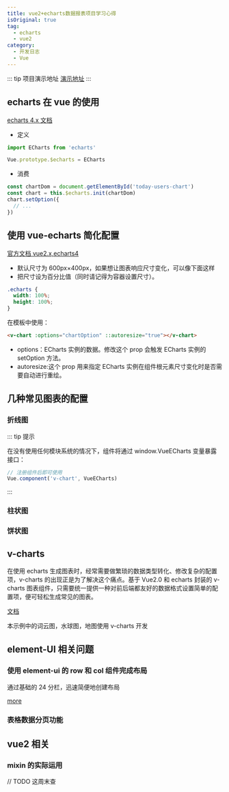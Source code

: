 ```yaml
---
title: vue2+echarts数据报表项目学习心得
isOriginal: true
tag:
  - echarts
  - vue2
category:
  - 开发日志
  - Vue
---
```


::: tip 项目演示地址
[演示地址](https://datav.zfhblog.top/)
:::

## echarts 在 vue 的使用

[echarts 4.x 文档](https://echarts.apache.org/v4/zh/option.html#title)

- 定义

```js
import ECharts from 'echarts'

Vue.prototype.$echarts = ECharts
```

- 消费

```js
const chartDom = document.getElementById('today-users-chart')
const chart = this.$echarts.init(chartDom)
chart.setOption({
  // ...
})
```

## 使用 vue-echarts 简化配置

[官方文档 vue2.x,echarts4](https://github.com/ecomfe/vue-echarts/blob/5.x/README.zh_CN.md)

- 默认尺寸为 600px×400px，如果想让图表响应尺寸变化，可以像下面这样
- 把尺寸设为百分比值（同时请记得为容器设置尺寸）。

```css
.echarts {
  width: 100%;
  height: 100%;
}
```

在模板中使用：

```html
<v-chart :options="chartOption" ::autoresize="true"></v-chart>
```

- options：ECharts 实例的数据。修改这个 prop 会触发 ECharts 实例的 setOption 方法。
- autoresize:这个 prop 用来指定 ECharts 实例在组件根元素尺寸变化时是否需要自动进行重绘。

## 几种常见图表的配置

### 折线图

::: tip 提示

在没有使用任何模块系统的情况下，组件将通过 window.VueECharts 变量暴露接口：

```js
// 注册组件后即可使用
Vue.component('v-chart', VueECharts)
```

:::

<CodePen
  link="https://codepen.io/zhangfanhang/pen/MWrqmeg"
  :theme="$isDarkMode? 'dark': 'light'"
/>

### 柱状图

<CodePen
  link="https://codepen.io/zhangfanhang/pen/popxjXr"
  :theme="$isDarkMode? 'dark': 'light'"
/>

### 饼状图

<CodePen
  link="https://codepen.io/zhangfanhang/pen/ZEvmzMz"
  :theme="$isDarkMode? 'dark': 'light'"
/>

## v-charts

在使用 echarts 生成图表时，经常需要做繁琐的数据类型转化、修改复杂的配置项，v-charts 的出现正是为了解决这个痛点。基于 Vue2.0 和 echarts 封装的 v-charts 图表组件，只需要统一提供一种对前后端都友好的数据格式设置简单的配置项，便可轻松生成常见的图表。

[文档](https://v-charts.js.org/#/)

本示例中的词云图，水球图，地图使用 v-charts 开发

## element-UI 相关问题

### 使用 element-ui 的 row 和 col 组件完成布局

通过基础的 24 分栏，迅速简便地创建布局

[more](https://element.eleme.cn/#/zh-CN/component/layout)

### 表格数据分页功能

<CodePen
link="https://codepen.io/zhangfanhang/pen/ExoOYzy"
:theme="$isDarkMode? 'dark': 'light'"
/>

## vue2 相关

### mixin 的实际运用

// TODO 这周末查
